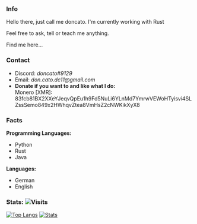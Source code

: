 ### Info
Hello there, just call me doncato.
I'm currently working with Rust

Feel free to ask, tell or teach me anything.

Find me here...
### Contact
+ Discord: _doncato#9129_
+ Email: _don.cato.dc11@gmail.com_
+ **Donate if you want to and like what I do:**<br>
Monero [XMR]: 83fcb81BX2XXeYJeqvQpEu1h9Fd5NuLi6YLnMd7YmrwVEWoHTyisvi4SLZssSemo849x2HWhqvZtea8VmHsZ2cNWKikXyX8

### Facts

**Programming Languages:**
- Python
- Rust
- Java

**Languages:**
- German
- English

### Stats: ![Visits](https://komarev.com/ghpvc/?username=doncato)
[![Top Langs](https://github-readme-stats.vercel.app/api/top-langs/?username=doncato&lang_count=3&bg_color=0d1117&title_color=58a6ff&text_color=c9d1d9&hide_border=true)](https://github.com/doncato)
[![Stats](https://github-readme-stats.vercel.app/api?username=doncato&show_icons=true&bg_color=0d1117&title_color=58a6ff&text_color=c9d1d9&hide_border=true)](https://github.com/doncato)


<!--
**doncato/doncato** is a ✨ _special_ ✨ repository because its `README.md` (this file) appears on your GitHub profile.

Here are some ideas to get you started:

- 🔭 I’m currently working on ...
- 🌱 I’m currently learning ...
- 👯 I’m looking to collaborate on ...
- 🤔 I’m looking for help with ...
- 💬 Ask me about ...
- 📫 How to reach me: ...
- 😄 Pronouns: ...
- ⚡ Fun fact: ...
-->
